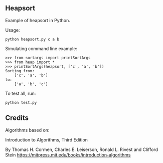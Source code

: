 ## Heapsort

Example of heapsort in Python.

Usage:

    python heapsort.py c a b

Simulating command line example:

    >>> from sortargs import printSortArgs
    >>> from heap import *
    >>> printSortArgs(heapsort, ['c', 'a', 'b'])
    Sorting from:
        ['c', 'a', 'b']
    to:
        ['a', 'b', 'c']

To test all, run:

    python test.py


## Credits

Algorithms based on:

Introduction to Algorithms, Third Edition

By Thomas H. Cormen, Charles E. Leiserson, Ronald L. Rivest and Clifford Stein
<https://mitpress.mit.edu/books/introduction-algorithms>
